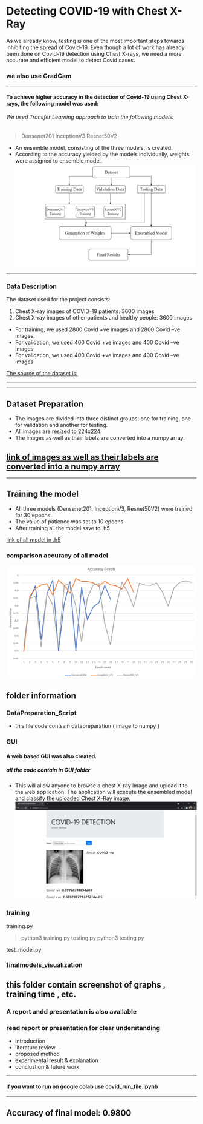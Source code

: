 # Detecting COVID-19 with Chest X-Ray
As we already know, testing is one of the most important steps towards inhibiting the spread of Covid-19. 
Even though a lot of work has already been done on Covid-19 detection using Chest X-rays, we need a more accurate and efficient model to detect Covid cases.
### we also use GradCam 
---
#### To achieve higher accuracy in the detection of Covid-19 using Chest X-rays, the following model was used: 
###### We used Transfer Learning approach to train the following models:
> Densenet201
> InceptionV3
> Resnet50V2
* An ensemble model, consisting of the three models, is created.
* According to the accuracy yielded by the models individually, weights were assigned to ensemble model.
![flow of program ](https://github.com/habiburrahmankhan/Covid_19_Detection/blob/main/diagram.png)
---
### Data Description 
The dataset used for the project consists:
1. Chest X-ray images of COVID-19 patients: 3600 images
2. Chest X-ray images of other patients and healthy people: 3600 images
* For training, we used 2800 Covid +ve images and 2800 Covid –ve images.
* For validation, we used 400 Covid +ve images and 400 Covid –ve images
* For validation, we used 400 Covid +ve images and 400 Covid –ve images

[The source of the dataset is:](https://www.kaggle.com/tawsifurrahman/covid19-radiography-database)

---
---
## Dataset Preparation 
* The images are divided into three distinct groups: one for training, one for validation and another for testing.
* All images are resized to 224x224.
* The images as well as their labels are converted into a numpy array.

[link of images as well as their labels are converted into a numpy array ](https://drive.google.com/drive/u/7/folders/1quj5CXy9MmgqJ8kXuxtYP1ElNfvSBpON)
---

---
## Training the model

* All three models (Densenet201, InceptionV3, Resnet50V2) were trained for 30 epochs.
* The value of patience was set to 10 epochs.
* After training all the model save to .h5 

[link of all model in .h5](https://drive.google.com/drive/u/7/folders/1oOtQDZc_uV3hGXJh4bRGF08rd0JcWSTT)
### comparison accuracy of all model 
![Image of accuracy ](https://github.com/habiburrahmankhan/Covid_19_Detection/blob/main/finalmodels_visualization/accuracy_graph.png)

## folder information 
### DataPreparation_Script 
* this file code contsain datapreparation ( image to numpy )
### GUI 
#### A web based GUI was also created.  
#####  all the code contain in GUI folder 
* This will allow anyone to browse a chest X-ray image and upload it to the web application. The application will execute the ensembled model and classify the uploaded Chest X-Ray image.
![front end ](https://github.com/habiburrahmankhan/Covid_19_Detection/blob/main/frontend.png)
### training 
training.py 
> python3 training.py 
testing.py
> python3 testing.py 

test_model.py

### finalmodels_visualization
this folder contain screenshot of  graphs , training time ,  etc. 
---
### A report andd presentation is also available 
### read report or presentation  for clear understanding
* introduction
* literature review 
* proposed method 
* experimental result & explanation 
* conclustion & future work 
---
#### if you want to run on google colab use **covid_run_file.ipynb**
---
## Accuracy of final model: 0.9800



